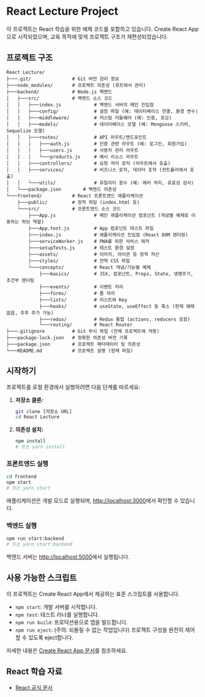 # React Lecture Project

이 프로젝트는 React 학습을 위한 예제 코드를 포함하고 있습니다. Create React App으로 시작되었으며, 교육 목적에 맞게 프로젝트 구조가 재편성되었습니다.

## 프로젝트 구조

```
React Lecture/
├───.git/               # Git 버전 관리 정보
├───node_modules/       # 프로젝트 의존성 (루트에서 관리)
├───backend/            # Node.js 백엔드
│   ├───src/            # 백엔드 소스 코드
│   │   ├───index.js            # 백엔드 서버의 메인 진입점
│   │   ├───config/             # 설정 파일 (예: 데이터베이스 연결, 환경 변수)
│   │   ├───middleware/         # 커스텀 미들웨어 (예: 인증, 로깅)
│   │   ├───models/             # 데이터베이스 모델 (예: Mongoose 스키마, Sequelize 모델)
│   │   ├───routes/             # API 라우트/엔드포인트
│   │   │   ├───auth.js         # 인증 관련 라우트 (예: 로그인, 회원가입)
│   │   │   ├───users.js        # 사용자 관리 라우트
│   │   │   └───products.js     # 예시 리소스 라우트
│   │   ├───controllers/        # 요청 처리 로직 (라우트에서 호출)
│   │   ├───services/           # 비즈니스 로직, 데이터 조작 (컨트롤러에서 호출)
│   │   └───utils/              # 유틸리티 함수 (예: 에러 처리, 유효성 검사)
│   └───package.json        # 백엔드 의존성
└───frontend/           # React 프론트엔드 애플리케이션
    ├───public/         # 정적 파일 (index.html 등)
    └───src/            # 프론트엔드 소스 코드
        ├───App.js              # 메인 애플리케이션 컴포넌트 (개념별 예제로 이동하는 허브 역할)
        ├───App.test.js         # App 컴포넌트 테스트 파일
        ├───index.js            # 애플리케이션 진입점 (React DOM 렌더링)
        ├───serviceWorker.js    # PWA를 위한 서비스 워커
        ├───setupTests.js       # 테스트 환경 설정
        ├───assets/             # 이미지, 아이콘 등 정적 자산
        ├───styles/             # 전역 CSS 파일
        └───concepts/           # React 개념/기능별 예제
            ├───basics/         # JSX, 컴포넌트, Props, State, 생명주기, 조건부 렌더링
            ├───events/         # 이벤트 처리
            ├───forms/          # 폼 처리
            ├───lists/          # 리스트와 Key
            ├───hooks/          # useState, useEffect 등 훅스 (현재 예제 없음, 추후 추가 가능)
            ├───redux/          # Redux 통합 (actions, reducers 포함)
            └───routing/        # React Router
├───.gitignore          # Git 무시 파일 (전체 프로젝트에 적용)
├───package-lock.json   # 정확한 의존성 버전 기록
├───package.json        # 프로젝트 메타데이터 및 의존성
└───README.md           # 프로젝트 설명 (현재 파일)
```

## 시작하기

프로젝트를 로컬 환경에서 실행하려면 다음 단계를 따르세요:

1.  **저장소 클론:**
    ```bash
    git clone [저장소 URL]
    cd React Lecture
    ```
2.  **의존성 설치:**
    ```bash
    npm install
    # 또는 yarn install
    ```

### 프론트엔드 실행

```bash
cd frontend
npm start
# 또는 yarn start
```

애플리케이션은 개발 모드로 실행되며, [http://localhost:3000](http://localhost:3000)에서 확인할 수 있습니다.

### 백엔드 실행

```bash
npm run start:backend
# 또는 yarn start:backend
```

백엔드 서버는 [http://localhost:5000](http://localhost:5000)에서 실행됩니다.

## 사용 가능한 스크립트

이 프로젝트는 Create React App에서 제공하는 표준 스크립트를 사용합니다.

*   `npm start`: 개발 서버를 시작합니다.
*   `npm test`: 테스트 러너를 실행합니다.
*   `npm run build`: 프로덕션용으로 앱을 빌드합니다.
*   `npm run eject`: (주의: 되돌릴 수 없는 작업입니다) 프로젝트 구성을 완전히 제어할 수 있도록 eject합니다.

자세한 내용은 [Create React App 문서](https://create-react-app.dev/docs/getting-started)를 참조하세요.

## React 학습 자료

*   [React 공식 문서](https://react.dev/)